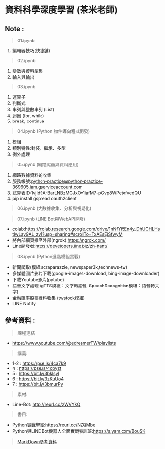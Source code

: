 # 資料科學深度學習 (茶米老師)

## Note :
>01.ipynb
1. 編輯器技巧(快捷鍵)

> 02.ipynb
1. 變數與資料型態
2. 輸入與輸出

> 03.ipynb
1. 運算子
2. 判斷式
3. 串列與整數串列 (List)
4. 迴圈 (for, while)
5. break, continue

> 04.ipynb (Python 物件導向程式開發)
1. 模組
2. 類別特性:封裝、繼承、多型
3. 例外處理

> 05.ipynb (網路爬蟲與資料應用)
1. 網路數據資料的收集
2. 服務帳號:python-practice@python-practice-369605.iam.gserviceaccount.com
3. 試算表ID:1vjId9A-BarLNBzMGJxOv1iafM7-pGvp8WPetofvedQU
4. pip install gspread oauth2client

> 06.ipynb (大數據收集、分析與視覺化)

> 07.ipynb (LINE Bot與WebAPI開發)
- colab:https://colab.research.google.com/drive/1nNfYi5En4y_DhUCHLHstlwLay9AL_zv1?usp=sharing#scrollTo=TxAEsEjSfwyM
- 將內部網頁推至外部(ngrok):https://ngrok.com/
- Line開發者:https://developers.line.biz/zh-hant/

> 08.ipynb (Python進階模組實戰)
- 新聞爬取(模組:scraparazzie, newspaper3k,technews-tw)
- 多媒體圖片影片下載(google-images-download, bing-image-downloader)
- 下載Youtube影片(pytube)
- 語音文字處理 (gTTS模組：文字轉語音, SpeechRecognition模組：語音轉文字)
- 金融匯率股票資料收集 (twstock模組)
- LINE Notify



## 參考資料 :

> 課程連結
- https://www.youtube.com/@edreamerTW/playlists

> 講義:
- 1-2 : https://pse.is/4ca7k9
- 4 : https://pse.is/4cbyzt
- 5 : https://bit.ly/3bklsyl
- 6 : https://bit.ly/3zKuUo4
- 7 : https://bit.ly/3bmurPy

> 素材:
- Line-Bot: http://reurl.cc/zWVYkQ

> 書目:
- Python實戰聖經:https://reurl.cc/NZQMbe
- Python與LINE Bot機器人全面實戰特訓班:https://s.yam.com/BouSK

> [MarkDown參考資料](https://markdown.tw/)
